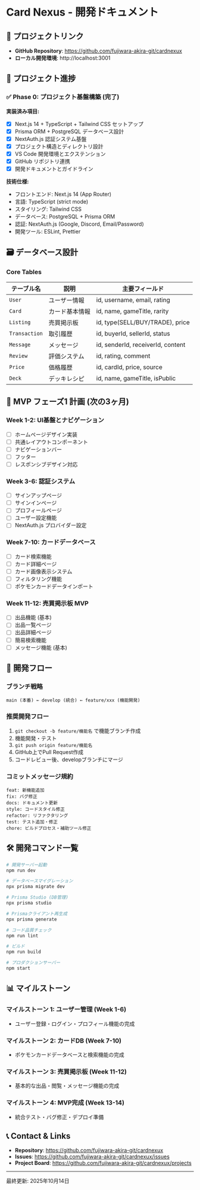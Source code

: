 # Card Nexus - 開発ドキュメント

## 🔗 プロジェクトリンク

- **GitHub Repository**: https://github.com/fujiwara-akira-git/cardnexux
- **ローカル開発環境**: http://localhost:3001

## 📅 プロジェクト進捗

### ✅ Phase 0: プロジェクト基盤構築 (完了)

**実装済み項目:**
- [x] Next.js 14 + TypeScript + Tailwind CSS セットアップ
- [x] Prisma ORM + PostgreSQL データベース設計
- [x] NextAuth.js 認証システム基盤
- [x] プロジェクト構造とディレクトリ設計
- [x] VS Code 開発環境とエクステンション
- [x] GitHub リポジトリ連携
- [x] 開発ドキュメントとガイドライン

**技術仕様:**
- フロントエンド: Next.js 14 (App Router)
- 言語: TypeScript (strict mode)
- スタイリング: Tailwind CSS
- データベース: PostgreSQL + Prisma ORM
- 認証: NextAuth.js (Google, Discord, Email/Password)
- 開発ツール: ESLint, Prettier

## 🗃 データベース設計

### Core Tables

| テーブル名 | 説明 | 主要フィールド |
|-----------|------|-------------|
| `User` | ユーザー情報 | id, username, email, rating |
| `Card` | カード基本情報 | id, name, gameTitle, rarity |
| `Listing` | 売買掲示板 | id, type(SELL/BUY/TRADE), price |
| `Transaction` | 取引履歴 | id, buyerId, sellerId, status |
| `Message` | メッセージ | id, senderId, receiverId, content |
| `Review` | 評価システム | id, rating, comment |
| `Price` | 価格履歴 | id, cardId, price, source |
| `Deck` | デッキレシピ | id, name, gameTitle, isPublic |

## 🎯 MVP フェーズ1 計画 (次の3ヶ月)

### Week 1-2: UI基盤とナビゲーション
- [ ] ホームページデザイン実装
- [ ] 共通レイアウトコンポーネント
- [ ] ナビゲーションバー
- [ ] フッター
- [ ] レスポンシブデザイン対応

### Week 3-6: 認証システム
- [ ] サインアップページ
- [ ] サインインページ
- [ ] プロフィールページ
- [ ] ユーザー設定機能
- [ ] NextAuth.js プロバイダー設定

### Week 7-10: カードデータベース
- [ ] カード検索機能
- [ ] カード詳細ページ
- [ ] カード画像表示システム
- [ ] フィルタリング機能
- [ ] ポケモンカードデータインポート

### Week 11-12: 売買掲示板 MVP
- [ ] 出品機能 (基本)
- [ ] 出品一覧ページ
- [ ] 出品詳細ページ
- [ ] 簡易検索機能
- [ ] メッセージ機能 (基本)

## 🚀 開発フロー

### ブランチ戦略
```
main (本番) ← develop (統合) ← feature/xxx (機能開発)
```

### 推奨開発フロー
1. `git checkout -b feature/機能名` で機能ブランチ作成
2. 機能開発・テスト
3. `git push origin feature/機能名`
4. GitHub上でPull Request作成
5. コードレビュー後、developブランチにマージ

### コミットメッセージ規約
```
feat: 新機能追加
fix: バグ修正
docs: ドキュメント更新
style: コードスタイル修正
refactor: リファクタリング
test: テスト追加・修正
chore: ビルドプロセス・補助ツール修正
```

## 🛠 開発コマンド一覧

```bash
# 開発サーバー起動
npm run dev

# データベースマイグレーション
npx prisma migrate dev

# Prisma Studio (DB管理)
npx prisma studio

# Prismaクライアント再生成
npx prisma generate

# コード品質チェック
npm run lint

# ビルド
npm run build

# プロダクションサーバー
npm start
```

## 📊 マイルストーン

### マイルストーン 1: ユーザー管理 (Week 1-6)
- ユーザー登録・ログイン・プロフィール機能の完成

### マイルストーン 2: カードDB (Week 7-10)
- ポケモンカードデータベースと検索機能の完成

### マイルストーン 3: 売買掲示板 (Week 11-12)
- 基本的な出品・閲覧・メッセージ機能の完成

### マイルストーン 4: MVP完成 (Week 13-14)
- 統合テスト・バグ修正・デプロイ準備

## 📞 Contact & Links

- **Repository**: https://github.com/fujiwara-akira-git/cardnexux
- **Issues**: https://github.com/fujiwara-akira-git/cardnexux/issues
- **Project Board**: https://github.com/fujiwara-akira-git/cardnexux/projects

---

最終更新: 2025年10月14日